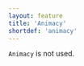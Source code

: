 ```yaml
---
layout: feature
title: 'Animacy'
shortdef: 'animacy'
---
```


`Animacy` is not used.
<!-- Interlanguage links updated Út zář 29 18:40:50 CEST 2020 -->

